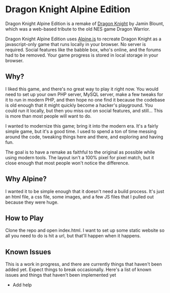 # Dragon Knight Alpine Edition

Dragon Knight Alpine Edition is a remake of [Dragon Knight](https://github.com/perberos/dragon-knight/tree/master) by Jamin Blount, which was a web-based tribute to the old NES game Dragon Warrior.

Dragon Knight Alpine Edition uses [Alpine.js](https://alpinejs.dev/) to recreate Dragon Knight as a javascript-only game that runs locally in your browser. No server is required. Social features like the babble box, who's online, and the forums had to be removed. Your game progress is stored in local storage in your browser.

## Why?

I liked this game, and there's no great way to play it right now. You would need to set up your own PHP server, MySQL server, make a few tweaks for it to run in modern PHP, and then hope no one find it because the codebase is old enough that it might quickly become a hacker's playground. You could run it locally, but then you miss out on social features, and still... This is more than most people will want to do.

I wanted to modernize this game; bring it into the modern era. It's a fairly simple game, but it's a good time. I used to spend a ton of time messing around the code, tweaking things here and there, and exploring and having fun.

The goal is to have a remake as faithful to the original as possible while using modern tools. The layout isn't a 100% pixel for pixel match, but it close enough that most people won't notice the difference.

## Why Alpine?

I wanted it to be simple enough that it doesn't need a build process. It's just an html file, a css file, some images, and a few JS files that I pulled out because they were huge.

## How to Play

Clone the repo and open index.html. I want to set up some static website so all you need to do is hit a url, but that'll happen when it happens.

## Known Issues

This is a work in progress, and there are currently things that haven't been added yet. Expect things to break occasionally. Here's a list of known issues and things that haven't been implemented yet

- Add help
